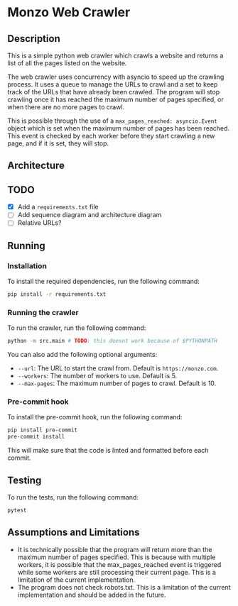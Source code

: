 # Monzo Web Crawler

## Description

This is a simple python web crawler which crawls a website and returns a list of all the pages listed on the website.

The web crawler uses concurrency with asyncio to speed up the crawling process. It uses a queue to manage the URLs to
crawl and a set to keep track of the URLs that have already been crawled. The program will stop crawling once it has
reached the maximum number of pages specified, or when there are no more pages to crawl.

This is possible through the use of a `max_pages_reached: asyncio.Event` object which is set when the maximum number of
pages has been reached. This event is checked by each worker before they start crawling a new page, and if it is set,
they will stop.

## Architecture

## TODO

- [x] Add a `requirements.txt` file
- [ ] Add sequence diagram and architecture diagram
- [ ] Relative URLs?

## Running

### Installation

To install the required dependencies, run the following command:
```bash
pip install -r requirements.txt
```

### Running the crawler

To run the crawler, run the following command:
```bash
python -m src.main # TODO: this doesnt work because of $PYTHONPATH
```

You can also add the following optional arguments:
- `--url`: The URL to start the crawl from. Default is `https://monzo.com`.
- `--workers`: The number of workers to use. Default is 5.
- `--max-pages`: The maximum number of pages to crawl. Default is 10.

### Pre-commit hook

To install the pre-commit hook, run the following command:
```bash
pip install pre-commit
pre-commit install
```

This will make sure that the code is linted and formatted before each commit.

## Testing

To run the tests, run the following command:
```bash
pytest
```

## Assumptions and Limitations

- It is technically possible that the program will return more than the maximum number of pages specified. This is
  because with multiple workers, it is possible that the max_pages_reached event is triggered while some workers are
  still processing their current page. This is a limitation of the current implementation.
- The program does not check robots.txt. This is a limitation of the current implementation and should be added in the
  future.
